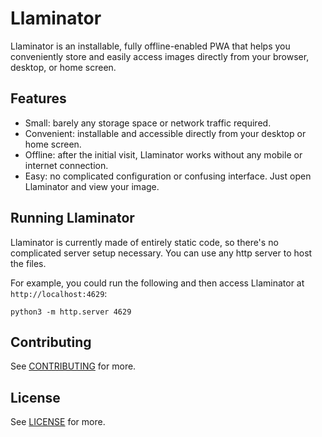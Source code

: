 # Llaminator

Llaminator is an installable, fully offline-enabled PWA that helps you
conveniently store and easily access images directly from your browser, desktop,
or home screen.

## Features

* Small: barely any storage space or network traffic required.
* Convenient: installable and accessible directly from your desktop or home
  screen.
* Offline: after the initial visit, Llaminator works without any mobile or
  internet connection.
* Easy: no complicated configuration or confusing interface. Just open
  Llaminator and view your image.

## Running Llaminator

Llaminator is currently made of entirely static code, so there's no complicated
server setup necessary. You can use any http server to host the files.

For example, you could run the following and then access Llaminator at
`http://localhost:4629`:

```
python3 -m http.server 4629
```

## Contributing

See [CONTRIBUTING](./CONTRIBUTING.md) for more.

## License

See [LICENSE](./LICENSE) for more.
